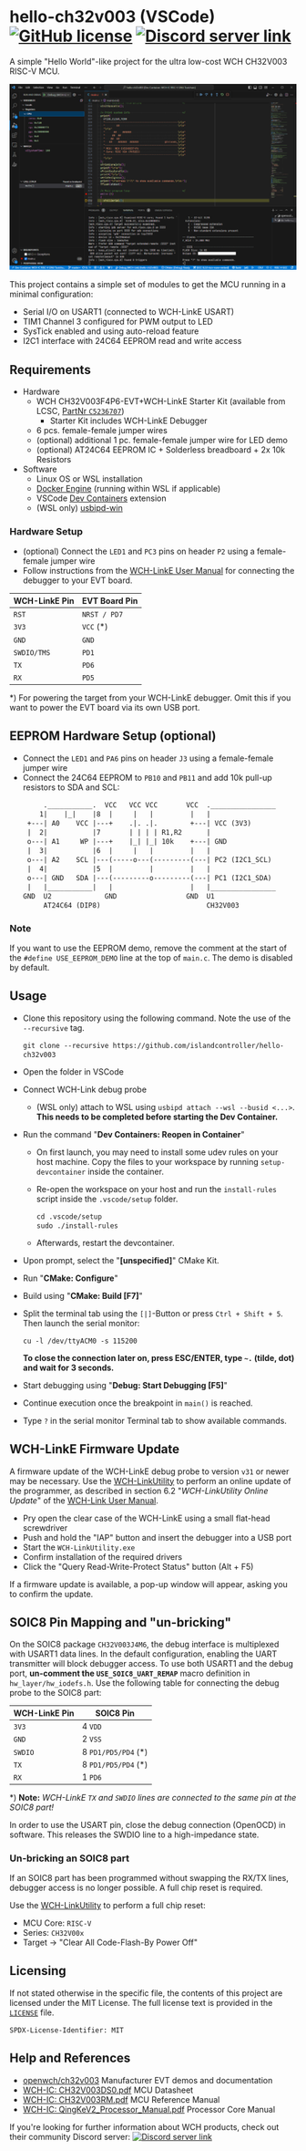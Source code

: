 # hello-ch32v003 (VSCode) [![GitHub license](https://img.shields.io/github/license/islandcontroller/hello-ch32v003?style=flat-square)](LICENSE) [![Discord server link](https://img.shields.io/badge/discord-WCH%20Community-white?style=flat-square&logo=discord)](https://t.co/Qbblvmfbae)

A simple "Hello World"-like project for the ultra low-cost WCH CH32V003 RISC-V MCU.

<p align="center"><img src="scr_vscode.png" /></p>

This project contains a simple set of modules to get the MCU running in a minimal configuration:
  - Serial I/O on USART1 (connected to WCH-LinkE USART)
  - TIM1 Channel 3 configured for PWM output to LED
  - SysTick enabled and using auto-reload feature
  - I2C1 interface with 24C64 EEPROM read and write access

## Requirements

* Hardware
  * WCH CH32V003F4P6-EVT+WCH-LinkE Starter Kit (available from LCSC, [PartNr `C5236707`](https://www.lcsc.com/product-detail/Microcontroller-Units-MCUs-MPUs-SOCs_WCH-Jiangsu-Qin-Heng-CH32V003F4P6-EVT-WCH-LinkE_C5236707.html))
    * Starter Kit includes WCH-LinkE Debugger
  * 6 pcs. female-female jumper wires
  * (optional) additional 1 pc. female-female jumper wire for LED demo
  * (optional) AT24C64 EEPROM IC + Solderless breadboard + 2x 10k Resistors
* Software
  * Linux OS or WSL installation
  * [Docker Engine](https://docs.docker.com/engine/install/debian/) (running within WSL if applicable)
  * VSCode [Dev Containers](https://marketplace.visualstudio.com/items?itemName=ms-vscode-remote.remote-containers) extension
  * (WSL only) [usbipd-win](https://learn.microsoft.com/en-us/windows/wsl/connect-usb)

### Hardware Setup

* (optional) Connect the `LED1` and `PC3` pins on header `P2` using a female-female jumper wire
* Follow instructions from the [WCH-LinkE User Manual](http://www.wch-ic.com/downloads/WCH-LinkUserManual_PDF.html) for connecting the debugger to your EVT board.

| WCH-LinkE Pin | EVT Board Pin |
|---------------|---------------|
| `RST`         | `NRST / PD7`  |
| `3V3`         | `VCC` (*)     |
| `GND`         | `GND`         |
| `SWDIO/TMS`   | `PD1`         |
| `TX`          | `PD6`         |
| `RX`          | `PD5`         |

*) For powering the target from your WCH-LinkE debugger. Omit this if you want to power the EVT board via its own USB port.

## EEPROM Hardware Setup (optional)

* Connect the `LED1` and `PA6` pins on header `J3` using a female-female jumper wire
* Connect the 24C64 EEPROM to `PB10` and `PB11` and add 10k pull-up resistors to SDA and SCL:
  ```
       .___________.  VCC   VCC VCC       VCC  .________________
      1|    |_|    |8  |     |   |         |   |
   +---| A0    VCC |---+    .|. .|.        +---| VCC (3V3)
   |  2|           |7       | | | | R1,R2      |
   o---| A1     WP |---+    |_| |_| 10k    +---| GND
   |  3|           |6  |     |   |         |   |
   o---| A2    SCL |---(-----o---(---------(---| PC2 (I2C1_SCL)
   |  4|           |5  |         |         |   |
   o---| GND   SDA |---(---------o---------(---| PC1 (I2C1_SDA)
   |   |___________|   |                   |   |________________
  GND  U2             GND                 GND  U1
       AT24C64 (DIP8)                          CH32V003
  ```

### **Note**

If you want to use the EEPROM demo, remove the comment at the start of the `#define USE_EEPROM_DEMO` line at the top of `main.c`. The demo is disabled by default.

## Usage

* Clone this repository using the following command. Note the use of the `--recursive` tag.
  ```
  git clone --recursive https://github.com/islandcontroller/hello-ch32v003
  ```
* Open the folder in VSCode
* Connect WCH-Link debug probe
  * (WSL only) attach to WSL using `usbipd attach --wsl --busid <...>`. **This needs to be completed before starting the Dev Container.**
* Run the command "**Dev Containers: Reopen in Container**"
  * On first launch, you may need to install some udev rules on your host machine. Copy the files to your workspace by running `setup-devcontainer` inside the container.
  * Re-open the workspace on your host and run the `install-rules` script inside the `.vscode/setup` folder.

        cd .vscode/setup
        sudo ./install-rules

  * Afterwards, restart the devcontainer.
* Upon prompt, select the "**\[unspecified\]**" CMake Kit. 
* Run "**CMake: Configure**"
* Build using "**CMake: Build [F7]**"

* Split the terminal tab using the `[|]`-Button or press `Ctrl + Shift + 5`. Then launch the serial monitor:

      cu -l /dev/ttyACM0 -s 115200

  **To close the connection later on, press ESC/ENTER, type `~.` (tilde, dot) and wait for 3 seconds.**

* Start debugging using "**Debug: Start Debugging [F5]**"
* Continue execution once the breakpoint in `main()` is reached.
* Type `?` in the serial monitor Terminal tab to show available commands.

## WCH-LinkE Firmware Update
A firmware update of the WCH-LinkE debug probe to version `v31` or newer may be necessary. Use the [WCH-LinkUtility](https://www.wch.cn/downloads/WCH-LinkUtility_ZIP.html) to perform an online update of the programmer, as described in section 6.2 "*WCH-LinkUtility Online Update*" of the [WCH-Link User Manual](https://www.wch.cn/downloads/WCH-LinkUserManual_PDF.html).

* Pry open the clear case of the WCH-LinkE using a small flat-head screwdriver
* Push and hold the "IAP" button and insert the debugger into a USB port
* Start the `WCH-LinkUtility.exe`
* Confirm installation of the required drivers
* Click the "Query Read-Write-Protect Status" button (Alt + F5)

If a firmware update is available, a pop-up window will appear, asking you to confirm the update.

## SOIC8 Pin Mapping and "un-bricking"
On the SOIC8 package `CH32V003J4M6`, the debug interface is multiplexed with USART1 data lines. In the default configuration, enabling the UART transmitter will block debugger access. To use both USART1 and the debug port, **un-comment the `USE_SOIC8_UART_REMAP`** macro definition in `hw_layer/hw_iodefs.h`. Use the following table for connecting the debug probe to the SOIC8 part:

|WCH-LinkE Pin|SOIC8 Pin|
|-|-|
|`3V3`|4 `VDD`|
|`GND`|2 `VSS`|
|`SWDIO`|8 `PD1/PD5/PD4` (*)|
|`TX`|8 `PD1/PD5/PD4` (*)|
|`RX`|1 `PD6`|

*) **Note:** *WCH-LinkE `TX` and `SWDIO` lines are connected to the same pin at the SOIC8 part!*

In order to use the USART pin, close the debug connection (OpenOCD) in software. This releases the SWDIO line to a high-impedance state.

### Un-bricking an SOIC8 part
If an SOIC8 part has been programmed without swapping the RX/TX lines, debugger access is no longer possible. A full chip reset is required.

Use the [WCH-LinkUtility](https://www.wch.cn/downloads/WCH-LinkUtility_ZIP.html) to perform a full chip reset:
* MCU Core: `RISC-V`
* Series: `CH32V00x`
* Target -> "Clear All Code-Flash-By Power Off"

## Licensing

If not stated otherwise in the specific file, the contents of this project are licensed under the MIT License. The full license text is provided in the [`LICENSE`](LICENSE) file.

    SPDX-License-Identifier: MIT

## Help and References

* [openwch/ch32v003](https://github.com/openwch/ch32v003) Manufacturer EVT demos and documentation
* [WCH-IC: CH32V003DS0.pdf](http://www.wch-ic.com/downloads/CH32V003DS0_PDF.html) MCU Datasheet
* [WCH-IC: CH32V003RM.pdf](http://www.wch-ic.com/downloads/CH32V003RM_PDF.html) MCU Reference Manual
* [WCH-IC: QingKeV2_Processor_Manual.pdf](http://www.wch-ic.com/downloads/QingKeV2_Processor_Manual_PDF.html) Processor Core Manual

If you're looking for further information about WCH products, check out their community Discord server: 
[![Discord server link](https://img.shields.io/badge/discord-WCH%20Community-white?style=flat-square&logo=discord)](https://t.co/Qbblvmfbae)